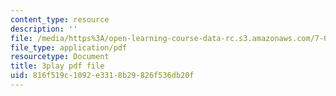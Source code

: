 ```yaml
---
content_type: resource
description: ''
file: /media/https%3A/open-learning-course-data-rc.s3.amazonaws.com/7-01sc-fundamentals-of-biology-fall-2011/816f519c1092e3318b29826f536db20f_CT9lYy6qSfg.pdf
file_type: application/pdf
resourcetype: Document
title: 3play pdf file
uid: 816f519c-1092-e331-8b29-826f536db20f
---
```

